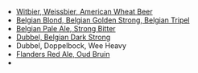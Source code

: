 * [Witbier, Weissbier, American Wheat Beer](obsidian://open?vault=cicerone&file=modules%2Fbelgian%2Factivities%2F08_b__wheat_beer_comparison)
* [Belgian Blond, Belgian Golden Strong, Belgian Tripel](obsidian://open?vault=cicerone&file=modules%2Fbelgian%2Factivities%2F10_a__strong_belgian)
* [Belgian Pale Ale, Strong Bitter](obsidian://open?vault=cicerone&file=modules%2Fbelgian%2Factivities%2F10_b__belgian_pale_strong_bitter)
* [Dubbel, Belgian Dark Strong](obsidian://open?vault=cicerone&file=modules%2Fbelgian%2Factivities%2F11_a__dubbel_v_dark_strong)
* Dubbel, Doppelbock, Wee Heavy
* [Flanders Red Ale, Oud Bruin](obsidian://open?vault=cicerone&file=modules%2Fbelgian%2Factivities%2F13_a__flanders_ales)
* 